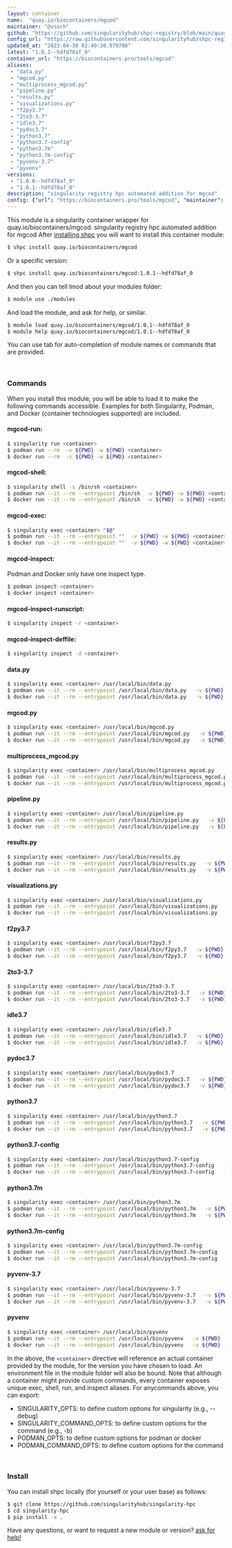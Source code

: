 ```yaml
---
layout: container
name:  "quay.io/biocontainers/mgcod"
maintainer: "@vsoch"
github: "https://github.com/singularityhub/shpc-registry/blob/main/quay.io/biocontainers/mgcod/container.yaml"
config_url: "https://raw.githubusercontent.com/singularityhub/shpc-registry/main/quay.io/biocontainers/mgcod/container.yaml"
updated_at: "2023-04-30 02:40:30.979700"
latest: "1.0.1--hdfd78af_0"
container_url: "https://biocontainers.pro/tools/mgcod"
aliases:
 - "data.py"
 - "mgcod.py"
 - "multiprocess_mgcod.py"
 - "pipeline.py"
 - "results.py"
 - "visualizations.py"
 - "f2py3.7"
 - "2to3-3.7"
 - "idle3.7"
 - "pydoc3.7"
 - "python3.7"
 - "python3.7-config"
 - "python3.7m"
 - "python3.7m-config"
 - "pyvenv-3.7"
 - "pyvenv"
versions:
 - "1.0.0--hdfd78af_0"
 - "1.0.1--hdfd78af_0"
description: "singularity registry hpc automated addition for mgcod"
config: {"url": "https://biocontainers.pro/tools/mgcod", "maintainer": "@vsoch", "description": "singularity registry hpc automated addition for mgcod", "latest": {"1.0.1--hdfd78af_0": "sha256:b0cfaec2f64684a88983c02899ada22257b48a3761c6144bbddf6068f67afebc"}, "tags": {"1.0.0--hdfd78af_0": "sha256:6e4ea36eb702757f1891d08298aa1e1c784837c8acf2304ea0992c176d6ef444", "1.0.1--hdfd78af_0": "sha256:b0cfaec2f64684a88983c02899ada22257b48a3761c6144bbddf6068f67afebc"}, "docker": "quay.io/biocontainers/mgcod", "aliases": {"data.py": "/usr/local/bin/data.py", "mgcod.py": "/usr/local/bin/mgcod.py", "multiprocess_mgcod.py": "/usr/local/bin/multiprocess_mgcod.py", "pipeline.py": "/usr/local/bin/pipeline.py", "results.py": "/usr/local/bin/results.py", "visualizations.py": "/usr/local/bin/visualizations.py", "f2py3.7": "/usr/local/bin/f2py3.7", "2to3-3.7": "/usr/local/bin/2to3-3.7", "idle3.7": "/usr/local/bin/idle3.7", "pydoc3.7": "/usr/local/bin/pydoc3.7", "python3.7": "/usr/local/bin/python3.7", "python3.7-config": "/usr/local/bin/python3.7-config", "python3.7m": "/usr/local/bin/python3.7m", "python3.7m-config": "/usr/local/bin/python3.7m-config", "pyvenv-3.7": "/usr/local/bin/pyvenv-3.7", "pyvenv": "/usr/local/bin/pyvenv"}}
---
```


This module is a singularity container wrapper for quay.io/biocontainers/mgcod.
singularity registry hpc automated addition for mgcod
After [installing shpc](#install) you will want to install this container module:


```bash
$ shpc install quay.io/biocontainers/mgcod
```

Or a specific version:

```bash
$ shpc install quay.io/biocontainers/mgcod:1.0.1--hdfd78af_0
```

And then you can tell lmod about your modules folder:

```bash
$ module use ./modules
```

And load the module, and ask for help, or similar.

```bash
$ module load quay.io/biocontainers/mgcod/1.0.1--hdfd78af_0
$ module help quay.io/biocontainers/mgcod/1.0.1--hdfd78af_0
```

You can use tab for auto-completion of module names or commands that are provided.

<br>

### Commands

When you install this module, you will be able to load it to make the following commands accessible.
Examples for both Singularity, Podman, and Docker (container technologies supported) are included.

#### mgcod-run:

```bash
$ singularity run <container>
$ podman run --rm  -v ${PWD} -w ${PWD} <container>
$ docker run --rm  -v ${PWD} -w ${PWD} <container>
```

#### mgcod-shell:

```bash
$ singularity shell -s /bin/sh <container>
$ podman run --it --rm --entrypoint /bin/sh  -v ${PWD} -w ${PWD} <container>
$ docker run --it --rm --entrypoint /bin/sh  -v ${PWD} -w ${PWD} <container>
```

#### mgcod-exec:

```bash
$ singularity exec <container> "$@"
$ podman run --it --rm --entrypoint ""  -v ${PWD} -w ${PWD} <container> "$@"
$ docker run --it --rm --entrypoint ""  -v ${PWD} -w ${PWD} <container> "$@"
```

#### mgcod-inspect:

Podman and Docker only have one inspect type.

```bash
$ podman inspect <container>
$ docker inspect <container>
```

#### mgcod-inspect-runscript:

```bash
$ singularity inspect -r <container>
```

#### mgcod-inspect-deffile:

```bash
$ singularity inspect -d <container>
```


#### data.py

```bash
$ singularity exec <container> /usr/local/bin/data.py
$ podman run --it --rm --entrypoint /usr/local/bin/data.py   -v ${PWD} -w ${PWD} <container> -c " $@"
$ docker run --it --rm --entrypoint /usr/local/bin/data.py   -v ${PWD} -w ${PWD} <container> -c " $@"
```


#### mgcod.py

```bash
$ singularity exec <container> /usr/local/bin/mgcod.py
$ podman run --it --rm --entrypoint /usr/local/bin/mgcod.py   -v ${PWD} -w ${PWD} <container> -c " $@"
$ docker run --it --rm --entrypoint /usr/local/bin/mgcod.py   -v ${PWD} -w ${PWD} <container> -c " $@"
```


#### multiprocess_mgcod.py

```bash
$ singularity exec <container> /usr/local/bin/multiprocess_mgcod.py
$ podman run --it --rm --entrypoint /usr/local/bin/multiprocess_mgcod.py   -v ${PWD} -w ${PWD} <container> -c " $@"
$ docker run --it --rm --entrypoint /usr/local/bin/multiprocess_mgcod.py   -v ${PWD} -w ${PWD} <container> -c " $@"
```


#### pipeline.py

```bash
$ singularity exec <container> /usr/local/bin/pipeline.py
$ podman run --it --rm --entrypoint /usr/local/bin/pipeline.py   -v ${PWD} -w ${PWD} <container> -c " $@"
$ docker run --it --rm --entrypoint /usr/local/bin/pipeline.py   -v ${PWD} -w ${PWD} <container> -c " $@"
```


#### results.py

```bash
$ singularity exec <container> /usr/local/bin/results.py
$ podman run --it --rm --entrypoint /usr/local/bin/results.py   -v ${PWD} -w ${PWD} <container> -c " $@"
$ docker run --it --rm --entrypoint /usr/local/bin/results.py   -v ${PWD} -w ${PWD} <container> -c " $@"
```


#### visualizations.py

```bash
$ singularity exec <container> /usr/local/bin/visualizations.py
$ podman run --it --rm --entrypoint /usr/local/bin/visualizations.py   -v ${PWD} -w ${PWD} <container> -c " $@"
$ docker run --it --rm --entrypoint /usr/local/bin/visualizations.py   -v ${PWD} -w ${PWD} <container> -c " $@"
```


#### f2py3.7

```bash
$ singularity exec <container> /usr/local/bin/f2py3.7
$ podman run --it --rm --entrypoint /usr/local/bin/f2py3.7   -v ${PWD} -w ${PWD} <container> -c " $@"
$ docker run --it --rm --entrypoint /usr/local/bin/f2py3.7   -v ${PWD} -w ${PWD} <container> -c " $@"
```


#### 2to3-3.7

```bash
$ singularity exec <container> /usr/local/bin/2to3-3.7
$ podman run --it --rm --entrypoint /usr/local/bin/2to3-3.7   -v ${PWD} -w ${PWD} <container> -c " $@"
$ docker run --it --rm --entrypoint /usr/local/bin/2to3-3.7   -v ${PWD} -w ${PWD} <container> -c " $@"
```


#### idle3.7

```bash
$ singularity exec <container> /usr/local/bin/idle3.7
$ podman run --it --rm --entrypoint /usr/local/bin/idle3.7   -v ${PWD} -w ${PWD} <container> -c " $@"
$ docker run --it --rm --entrypoint /usr/local/bin/idle3.7   -v ${PWD} -w ${PWD} <container> -c " $@"
```


#### pydoc3.7

```bash
$ singularity exec <container> /usr/local/bin/pydoc3.7
$ podman run --it --rm --entrypoint /usr/local/bin/pydoc3.7   -v ${PWD} -w ${PWD} <container> -c " $@"
$ docker run --it --rm --entrypoint /usr/local/bin/pydoc3.7   -v ${PWD} -w ${PWD} <container> -c " $@"
```


#### python3.7

```bash
$ singularity exec <container> /usr/local/bin/python3.7
$ podman run --it --rm --entrypoint /usr/local/bin/python3.7   -v ${PWD} -w ${PWD} <container> -c " $@"
$ docker run --it --rm --entrypoint /usr/local/bin/python3.7   -v ${PWD} -w ${PWD} <container> -c " $@"
```


#### python3.7-config

```bash
$ singularity exec <container> /usr/local/bin/python3.7-config
$ podman run --it --rm --entrypoint /usr/local/bin/python3.7-config   -v ${PWD} -w ${PWD} <container> -c " $@"
$ docker run --it --rm --entrypoint /usr/local/bin/python3.7-config   -v ${PWD} -w ${PWD} <container> -c " $@"
```


#### python3.7m

```bash
$ singularity exec <container> /usr/local/bin/python3.7m
$ podman run --it --rm --entrypoint /usr/local/bin/python3.7m   -v ${PWD} -w ${PWD} <container> -c " $@"
$ docker run --it --rm --entrypoint /usr/local/bin/python3.7m   -v ${PWD} -w ${PWD} <container> -c " $@"
```


#### python3.7m-config

```bash
$ singularity exec <container> /usr/local/bin/python3.7m-config
$ podman run --it --rm --entrypoint /usr/local/bin/python3.7m-config   -v ${PWD} -w ${PWD} <container> -c " $@"
$ docker run --it --rm --entrypoint /usr/local/bin/python3.7m-config   -v ${PWD} -w ${PWD} <container> -c " $@"
```


#### pyvenv-3.7

```bash
$ singularity exec <container> /usr/local/bin/pyvenv-3.7
$ podman run --it --rm --entrypoint /usr/local/bin/pyvenv-3.7   -v ${PWD} -w ${PWD} <container> -c " $@"
$ docker run --it --rm --entrypoint /usr/local/bin/pyvenv-3.7   -v ${PWD} -w ${PWD} <container> -c " $@"
```


#### pyvenv

```bash
$ singularity exec <container> /usr/local/bin/pyvenv
$ podman run --it --rm --entrypoint /usr/local/bin/pyvenv   -v ${PWD} -w ${PWD} <container> -c " $@"
$ docker run --it --rm --entrypoint /usr/local/bin/pyvenv   -v ${PWD} -w ${PWD} <container> -c " $@"
```



In the above, the `<container>` directive will reference an actual container provided
by the module, for the version you have chosen to load. An environment file in the
module folder will also be bound. Note that although a container
might provide custom commands, every container exposes unique exec, shell, run, and
inspect aliases. For anycommands above, you can export:

 - SINGULARITY_OPTS: to define custom options for singularity (e.g., --debug)
 - SINGULARITY_COMMAND_OPTS: to define custom options for the command (e.g., -b)
 - PODMAN_OPTS: to define custom options for podman or docker
 - PODMAN_COMMAND_OPTS: to define custom options for the command

<br>

### Install

You can install shpc locally (for yourself or your user base) as follows:

```bash
$ git clone https://github.com/singularityhub/singularity-hpc
$ cd singularity-hpc
$ pip install -e .
```

Have any questions, or want to request a new module or version? [ask for help!](https://github.com/singularityhub/singularity-hpc/issues)